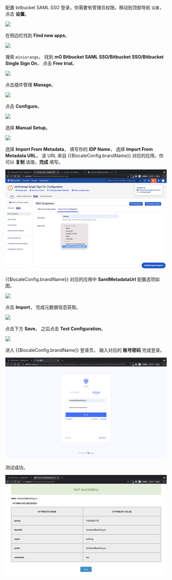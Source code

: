 <IntegrationDetailCard title="配置 Bitbucket SSO 登录">

配置 bitbucket SAML SSO 登录，你需要有管理员权限。移动到顶部导航 `设置`，点击 **设置**。

![](~@imagesZhCn/integration/bitbucket/2-1.png)

在侧边栏找到 **Find new apps**。

![](~@imagesZhCn/integration/bitbucket/2-2.png)

搜索 `miniorange`， 找到 **mO Bitbucket SAML SSO/Bitbucket SSO/Bitbucket Single Sign On**， 点击 **Free trial**。

![](~@imagesZhCn/integration/bitbucket/2-3.png)

点击插件管理 **Manage**。

![](~@imagesZhCn/integration/bitbucket/2-4.png)

点击 **Configure**。

![](~@imagesZhCn/integration/bitbucket/2-5.png)

选择 **Manual Setup**。

![](~@imagesZhCn/integration/bitbucket/2-6.png)

选择 **Import From Metadata**， 填写你的 **IDP Name**， 选择 **Import From Metadata URL**， 该 URL 来自 {{$localeConfig.brandName}} 对应的应用，你可以 **复制** 该值，**完成** 填写。

<img src="../../images/integration/bitbucket/2-7.png" class="md-img-padding" />

{{$localeConfig.brandName}} 对应的应用中 **SamlMetadataUrl** 配置选项如图。

![](~@imagesZhCn/integration/bitbucket/2-6-1.png)

点击 **Import**， 完成元数据信息获取。

![](~@imagesZhCn/integration/bitbucket/2-7-1.png)

点击下方 **Save**， 之后点击 **Test Configuration**。

![](~@imagesZhCn/integration/bitbucket/2-8.png)

进入 {{$localeConfig.brandName}} 登录页， 输入对应的 **账号密码** 完成登录。

<img src="../../images/integration/bitbucket/_2-9.png" class="md-img-padding" />

测试成功。

<img src="../../images/integration/bitbucket/_2-10.png" class="md-img-padding" />

</IntegrationDetailCard>
